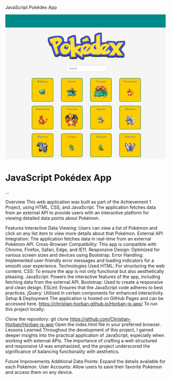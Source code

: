 JavaScript Pokédex App

![JavaScript Pokédex App Logo](../img/readme.png)

# JavaScript Pokédex App
...

Overview
This web application was built as part of the Achievement 1 Project, using HTML, CSS, and JavaScript. The application fetches data from an external API to provide users with an interactive platform for viewing detailed data points about Pokémon.

Features
Interactive Data Viewing: Users can view a list of Pokémon and click on any list item to view more details about that Pokémon.
External API Integration: The application fetches data in real-time from an external Pokémon API.
Cross-Browser Compatibility: This app is compatible with Chrome, Firefox, Safari, Edge, and IE11.
Responsive Design: Optimized for various screen sizes and devices using Bootstrap.
Error Handling: Implemented user-friendly error messages and loading indicators for a smooth user experience.
Technologies Used
HTML: For structuring the web content.
CSS: To ensure the app is not only functional but also aesthetically pleasing.
JavaScript: Powers the interactive features of the app, including fetching data from the external API.
Bootstrap: Used to create a responsive and clean design.
ESLint: Ensures that the JavaScript code adheres to best practices.
jQuery: Utilized in certain components for enhanced interactivity.
Setup & Deployment
The application is hosted on GitHub Pages and can be accessed here.
https://christian-horban.github.io/Horban-js-app/
To run this project locally:

Clone the repository: git clone https://github.com/Christian-Horban/Horban-js-app
Open the index.html file in your preferred browser.
Lessons Learned
Throughout the development of this project, I gained deeper insights into the practical application of JavaScript, especially when working with external APIs. The importance of crafting a well-structured and responsive UI was emphasized, and the project underscored the significance of balancing functionality with aesthetics.

Future Improvements
Additional Data Points: Expand the details available for each Pokémon.
User Accounts: Allow users to save their favorite Pokémon and access them on any device.

